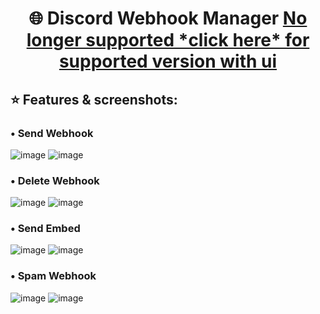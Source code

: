 <h1 align="center"> 🌐 Discord Webhook Manager
<a href="https://github.com/siwusekkk/Discord-Webhook-Manager-2.0">No longer supported *click here* for supported version with ui</a>
</h1>
<h2>⭐ Features & screenshots:</h2>
<h3>• Send Webhook</h3>

![image](https://user-images.githubusercontent.com/80574029/204334939-10a35d59-01b2-4d66-8e90-7d0927bf17f6.png)
![image](https://user-images.githubusercontent.com/80574029/204335050-0952ad7c-81d0-44ed-b889-26b5844f52f0.png)

<h3>• Delete Webhook</h3>

![image](https://user-images.githubusercontent.com/80574029/204335273-617beb7e-f31e-4aac-92e8-69e85f2612fd.png)
![image](https://user-images.githubusercontent.com/80574029/204335298-84e5bed2-68cb-4e19-94f8-3a41deea717d.png)

<h3>• Send Embed</h3>

![image](https://user-images.githubusercontent.com/80574029/204335965-f98ccdf6-302a-4d5a-9b24-c627d3805c91.png)
![image](https://user-images.githubusercontent.com/80574029/204335985-8d431a83-42ef-4751-ba54-1b67913ee3d6.png)

<h3>• Spam Webhook</h3>

![image](https://user-images.githubusercontent.com/80574029/204336267-70d7b72c-8c5b-4abb-b8bd-509b10930998.png)
![image](https://user-images.githubusercontent.com/80574029/204336288-62059fc6-ef18-484e-ba64-829eeeb364e2.png)
